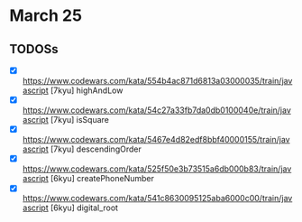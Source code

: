 # March 25

## TODOSs

- [x] <https://www.codewars.com/kata/554b4ac871d6813a03000035/train/javascript> [7kyu] highAndLow
- [x] <https://www.codewars.com/kata/54c27a33fb7da0db0100040e/train/javascript> [7kyu] isSquare
- [x] <https://www.codewars.com/kata/5467e4d82edf8bbf40000155/train/javascript> [7kyu] descendingOrder
- [x] <https://www.codewars.com/kata/525f50e3b73515a6db000b83/train/javascript> [6kyu] createPhoneNumber
- [x] <https://www.codewars.com/kata/541c8630095125aba6000c00/train/javascript> [6kyu] digital_root
